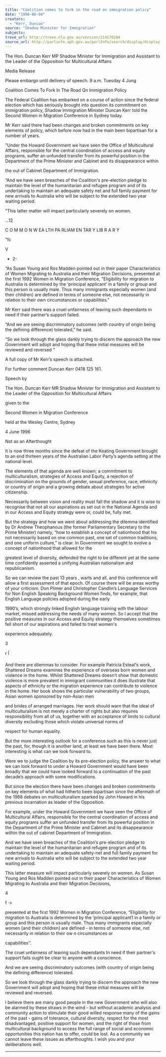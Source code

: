 ```yaml
---
title: "Coalition comes to fork in the road on immigration policy"
date: "1996-06-04"
creators:
  - "Kerr, Duncan"
source: "Shadow Minister for Immigration"
subjects:
trove_url: http://trove.nla.gov.au/version/214170284
source_url: http://parlinfo.aph.gov.au/parlInfo/search/display/display.w3p;query=Id%3A%22media/pressrel/HPR02011629%22
---
```


 The Hon. Duncan Kerr MP  Shadow Minister for Immigration  and Assistant to the Leader of the Opposition for  Multicultural Affairs

 Media Release

 Please embargo until delivery of speech. 9 a.m. Tuesday 4 Jung

 Coalition Comes To Fork In The Road Qn Immigration Policy

 The Federal Coalition has embarked on a course of action since the federal  election which has seriously brought into question its commitment on  immigration policy, Shadow Immigration Minister Duncan Kerr told the  Second Women in Migration Conference in Sydney today.

 Mr Kerr said there had been changes and broken commitments on key  elements of policy, which before now had in the main been bipartisan for a  number of years.

 "Under the Howard Government we have seen the Office of Multicultural  Affairs, responsible for the central coordination of access and equity  programs, suffer an unfunded transfer from its powerful position in the  Department of the Prime Minister and Cabinet and its disappearance within 

 the out of Cabinet Department of Immigration.

 “And we have seen breaches of the Coalition's pre-election pledge to  maintain the level of the humanitarian and refugee program and of its  undertaking to maintain an adequate safety net and full family payment for  new arrivals to Australia who will be subject to the extended two year waiting  period.

 "This latter matter will impact particularly severely on women.

 ...12

 C O M M O N W EA LTH   PA RLIAM EN TAR Y LIB R A R Y

 "fc

 V

 - 2-

 “As Susan Young and Ros Madden pointed out in their paper Characteristics  of Women Migrating to Australia and their Migration Decisions, presented at  the first 1992 Women in Migration Conference, “Eligibility for migration to  Australia is determined by the ‘principal applicant’ in a family or group and this  person is usually male. Thus many immigrants especially women (and their  children) are defined in terms of someone else, not necessarily in relation to  their own circumstances or capabilities."

 Mr Kerr said there was a cruel unfairness of leaving such dependants in need  if their partner’s support failed.

 “And we are seeing discriminatory outcomes (with country of origin being the  defining difference) tolerated,” he said.

 “So we look through the glass darkly trying to discern the approach the new  Government will adopt and hoping that these initial measures will be reviewed  and reversed "

 A full copy of Mr Kerr’s speech is attached.

 For further comment Duncan Kerr 0418 125 161.

 Speech by

 The Hon. Duncan Kerr MR  Shadow Minister for Immigration and  Assistant to the Leader of the Opposition  for Multicultural Affairs

 given to the

 Second Women in Migration Conference

 held at the Wesley Centre, Sydney

 4 June 1996

 Not as an Afterthought

 It is now three months since the defeat of the Keating Government  brought to an end thirteen years of the Australian Labor Party’s agenda  setting at the national level.

 The elements of that agenda are well known; a commitment to  multiculturalism, strategies of Access and Equity, a rejection of  discrimination on the grounds of gender, sexual preference, race,  ethnicity or country of origin and a growing debate about strategies for  active citizenship.

 Necessarily between vision and reality must fall the shadow and it is  wise to recognise that not all our aspirations as set out in the National  Agenda and in our Access and Equity strategy were or, could be, fully  met.

 But the strategy and how we went about addressing the dilemma  identified by Dr Andrew Theophanous (the former Parliamentary  Secretary to the Prime Minister) namely, “how to establish a concept of  nationhood that his not necessarily based on one common past, one set  of common traditions, and one uniform culture,” is clear. In Government  we sought to evolve a concept of nationhood that allowed for the 

 greatest level of diversity, defended the right to be different yet at the  same time confidently asserted a unifying Australian nationalism and  republicanism.

 So we can review the past 13 years , warts and all, and this conference  will allow a first assessment of that epoch. Of course there will be areas  worthy of your criticism. Don Plimer and Christopher Candlin’s  Language Services for Non English Speaking Background Women finds,  for example, that English Language policies adopted during the early 

 1990’s, which strongly linked English language training with the labour  market, missed addressing the needs of many women. So I accept that  the positive measures In our Access and Equity strategy themselves  sometimes fell short of our aspirations and failed to treat women's 

 experience adequately.

 3

 r Î

 And there are dilemmas to consider. For example Patricia Esteal's work,  Shattered Dreams examines the experience of overseas born women  and violence in the home. Whilst Shattered Dreams doesn’t show that  domestic violence is more prevalent in immigrant communities it does  illustrate that aspects of ethnicity or the migration experience can  contribute to violence in the home. Her book shows the particular  vulnerability of two groups, Asian women sponsored by non-Asian men 

 and brides of arranged marriages. Her work should warn that the ideal of  multiculturalism is not merely a charter of rights but also requires  responsibility from all of us, together with an acceptance of limits to  cultural diversity excluding those which violate universal norms of 

 respect for human equality.

 But the more interesting outlook for a conference such as this is never   just the past, for, though it is another land, at least we have been there.  Most interesting is what can we look forward to.

 Were we to judge the Coalition by its pre-election policy, the answer to  what we can look forward to under a Howard Government would have  been broadly that we could have looked forward to a continuation of the  past decade’s approach with some modifications.

 But since the election there have been changes and broken  commitments on key elements of what had hitherto been bipartisan  since the aftermath of the 1988 debates on multiculturalism sparked by  John Howard in his previous incarnation as leader of the Opposition.

 For example, under the Howard Government we have seen the Office of  Multicultural Affairs, responsible for the central coordination of access  and equity programs suffer an unfunded transfer from Its powerful  position in the Department of the Prime Minister and Cabinet and its  disappearance within the out of cabinet Department of Immigration.

 And we have seen breaches of the Coalition’s pre-election pledge to  maintain the level of the humanitarian and refugee program and of its  undertaking to maintain an adequate safety-net and full family payment  for new arrivals to Australia who will be subject to the extended two year  waiting period.

 This latter measure will impact particularly severely on women. As  Susan Young and Ros Madden pointed out in their paper Characteristics  of Women Migrating to Australia and their Migration Decisions,

 4

 f ·>

 presented at the first 1992 Women in Migration Conference, “Eligibility  for migration to Australia is determined by the ‘principal applicant1  in a  family or group and this person is usually male. Thus many immigrants  especially women [and their children] are defined - in terms of someone  else, not necessarily in relation to their ow n circumstances or 

 capabilities’’.

 The cruel unfairness of leaving such dependants In need if their  partner's support fails ought be clear to anyone with a conscience.

 And we are seeing discriminatory outcomes (with country of origin being  the defining difference) tolerated.

 So we look through the glass darkly trying to discern the approach the  new Government will adopt and hoping that these initial measures will be  reviewed and reversed.

 I believe there are many good people in the new Government who will  also be alarmed by these straws in the wind - but without academic  analysis and community action to stimulate their good willed response  many of the gains of the past - gains of tolerance, cultural diversity,  respect for the most disadvantaged, positive support for women, and the  right of those from multicultural background to access the full range of  social and economic opportunities this nation has to offer, could be lost.  As a community we cannot leave these issues as afterthoughts. I wish  you and your deliberations well.

 * * * * * * * * * * * * * * * * * * * * * * * * * * * * * * * * * * * *

